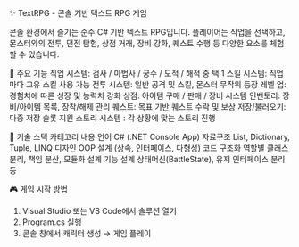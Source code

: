 ✨ TextRPG - 콘솔 기반 텍스트 RPG 게임

콘솔 환경에서 즐기는 순수 C# 기반 텍스트 RPG입니다.
플레이어는 직업을 선택하고, 몬스터와의 전투, 던전 탐험, 상점 거래, 장비 강화, 퀘스트 수행 등 다양한 요소를 체험할 수 있습니다.

📌 주요 기능
직업 시스템: 검사 / 마법사 / 궁수 / 도적 / 해적 중 택 1
스킬 시스템: 직업마다 고유 스킬 사용 가능
전투 시스템: 일반 공격 및 스킬, 몬스터 무작위 등장
레벨 업: 경험치에 따른 성장 및 능력치 강화
상점: 아이템 구매 / 판매 / 장비 시스템
인벤토리: 장비/아이템 목록, 장착/해제 관리
퀘스트: 목표 기반 퀘스트 수락 및 보상
저장/불러오기: 다중 저장 슬롯 지원
스토리 시스템 : 각 상황에 맞는 스토리 진행

🧩 기술 스택
카테고리	내용
언어	C# (.NET Console App)
자료구조	List, Dictionary, Tuple, LINQ
디자인	OOP 설계 (상속, 인터페이스, 다형성)
코드 구조화	역할별 클래스 분리, 책임 분산, 모듈화 설계
기능 설계	상태머신(BattleState), 유저 인터페이스 분리 등

🎮 게임 시작 방법
1. Visual Studio 또는 VS Code에서 솔루션 열기
2. Program.cs 실행
3. 콘솔 창에서 캐릭터 생성 → 게임 플레이
